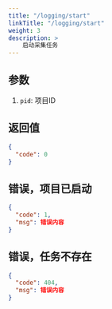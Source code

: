 ```yaml
---
title: "/logging/start"
linkTitle: "/logging/start"
weight: 3
description: >
    启动采集任务
---
```


## 参数

1. `pid`: 项目ID

## 返回值

```json
{
  "code": 0
}
```

## 错误，项目已启动

```json
{
  "code": 1,
  "msg": 错误内容
}
```

## 错误，任务不存在

```json
{
  "code": 404,
  "msg": 错误内容
}
```

